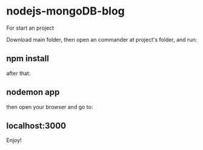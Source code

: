 # nodejs-mongoDB-blog

For start an project

Download main folder, then open an commander at project's folder, and run:

## npm install

after that:

## nodemon app

then open your browser and go to:
## localhost:3000

Enjoy!
